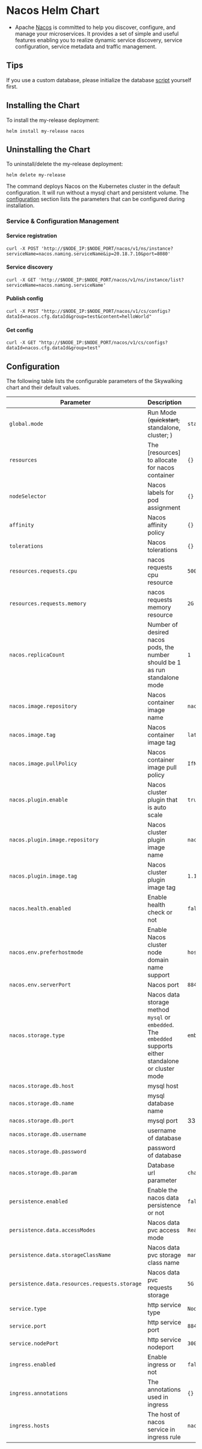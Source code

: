 # Nacos Helm Chart

* Apache [Nacos](https://nacos.io/) is committed to help you discover, configure, and manage your microservices. It provides a set of simple and useful features enabling you to realize dynamic service discovery, service configuration, service metadata and traffic management.


## Tips
If you use a custom database, please initialize the database [script](https://github.com/alibaba/nacos/blob/develop/distribution/conf/mysql-schema.sql)  yourself first.


## Installing the Chart

To install the my-release deployment:

```shell
helm install my-release nacos
```

## Uninstalling the Chart

To uninstall/delete the my-release deployment:

```shell
helm delete my-release
```

The command deploys Nacos on the Kubernetes cluster in the default configuration. It will run without a mysql chart and persistent volume. The [configuration](#configuration) section lists the parameters that can be configured during installation.

### Service & Configuration Management

#### Service registration

```shell
curl -X POST 'http://$NODE_IP:$NODE_PORT/nacos/v1/ns/instance?serviceName=nacos.naming.serviceName&ip=20.18.7.10&port=8080'
```

#### Service discovery

```shell
curl -X GET 'http://$NODE_IP:$NODE_PORT/nacos/v1/ns/instance/list?serviceName=nacos.naming.serviceName'
```

#### Publish config

```shell
curl -X POST "http://$NODE_IP:$NODE_PORT/nacos/v1/cs/configs?dataId=nacos.cfg.dataId&group=test&content=helloWorld"
```

#### Get config

```shell
curl -X GET "http://$NODE_IP:$NODE_PORT/nacos/v1/cs/configs?dataId=nacos.cfg.dataId&group=test"
```

## Configuration

The following table lists the configurable parameters of the Skywalking chart and their default values.

| Parameter                             | Description                                                        | Default                             |
|---------------------------------------|--------------------------------------------------------------------|-------------------------------------|
| `global.mode`                         | Run Mode (~~quickstart,~~ standalone, cluster; )   | `standalone`            |
| `resources`                          | The [resources] to allocate for nacos container                    | `{}`                                |
| `nodeSelector`                       | Nacos labels for pod assignment                   | `{}`                                |
| `affinity`                           | Nacos affinity policy                                              | `{}`                                |
| `tolerations`                         | Nacos tolerations                                                  | `{}`                                |
| `resources.requests.cpu`|nacos requests cpu resource|`500m`|
| `resources.requests.memory`|nacos requests memory resource|`2G`|
| `nacos.replicaCount`                        | Number of desired nacos pods, the number should be 1 as run standalone mode| `1`           |
| `nacos.image.repository`                    | Nacos container image name                                      | `nacos/nacos-server`                   |
| `nacos.image.tag`                           | Nacos container image tag                                       | `latest`                                |
| `nacos.image.pullPolicy`                    | Nacos container image pull policy                                | `IfNotPresent`                        |
| `nacos.plugin.enable`                    | Nacos cluster plugin that is auto scale                                       | `true`                   |
| `nacos.plugin.image.repository`                    | Nacos cluster plugin image name                                      | `nacos/nacos-peer-finder-plugin`                   |
| `nacos.plugin.image.tag`                           | Nacos cluster plugin image tag                                       | `1.1`                                |
| `nacos.health.enabled`                      | Enable health check or not                                         | `false`                              |
| `nacos.env.preferhostmode`                  | Enable Nacos cluster node domain name support                      | `hostname`                         |
| `nacos.env.serverPort`                      | Nacos port                                                         | `8848`                               |
| `nacos.storage.type`                      | Nacos data storage method `mysql` or `embedded`. The `embedded` supports either standalone or cluster mode                                                       | `embedded`                               |
| `nacos.storage.db.host`                      | mysql  host                                                       |                                |
| `nacos.storage.db.name`                      | mysql  database name                                                      |                                |
| `nacos.storage.db.port`                      | mysql port                                                       | 3306                               |
| `nacos.storage.db.username`                      | username of  database                                                       |                               |
| `nacos.storage.db.password`                      | password of  database                                                       |                               |
| `nacos.storage.db.param`                      | Database url parameter                                                       | `characterEncoding=utf8&connectTimeout=1000&socketTimeout=3000&autoReconnect=true&useSSL=false`                               |
| `persistence.enabled`                 | Enable the nacos data persistence or not                           | `false`                              |
| `persistence.data.accessModes`					| Nacos data pvc access mode										| `ReadWriteOnce`		|
| `persistence.data.storageClassName`				| Nacos data pvc storage class name									| `manual`			|
| `persistence.data.resources.requests.storage`		| Nacos data pvc requests storage									| `5G`					|
| `service.type`									| http service type													| `NodePort`			|
| `service.port`									| http service port													| `8848`				|
| `service.nodePort`								| http service nodeport												| `30000`				|
| `ingress.enabled`									| Enable ingress or not												| `false`				|
| `ingress.annotations`								| The annotations used in ingress									| `{}`					|
| `ingress.hosts`									| The host of nacos service in ingress rule							| `nacos.example.com`	|
